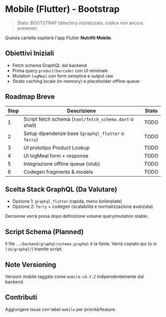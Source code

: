 # Mobile (Flutter) - Bootstrap

> Stato: BOOTSTRAP (directory inizializzata, codice non ancora presente)

Questa cartella ospiterà l'app Flutter **Nutrifit Mobile**.

## Obiettivi Iniziali
- Fetch schema GraphQL dal backend
- Prima query `product(barcode)` con UI minimale
- Mutation `logMeal` con form semplice e output raw
- Strato caching locale (in-memory) e placeholder offline queue

## Roadmap Breve
| Step | Descrizione | Stato |
|------|-------------|-------|
| 1 | Script fetch schema (`tool/fetch_schema.dart` o shell) | TODO |
| 2 | Setup dipendenze base (`graphql_flutter` o `ferry`) | TODO |
| 3 | UI prototipo Product Lookup | TODO |
| 4 | UI logMeal form + response | TODO |
| 5 | Integrazione offline queue (stub) | TODO |
| 6 | Codegen fragments & models | TODO |

## Scelta Stack GraphQL (Da Valutare)
- Opzione 1: `graphql_flutter` (rapida, meno boilerplate)
- Opzione 2: `ferry` + codegen (scalabilità e normalizzazione avanzata)

Decisione verrà presa dopo definizione volume query/mutation stable.

## Script Schema (Planned)
Il file `../backend/graphql/schema.graphql` è la fonte. Verrà copiato qui (o in `lib/graphql/`) tramite script.

## Note Versioning
Versioni mobile taggate come `mobile-vX.Y.Z` indipendentemente dal backend.

## Contributi
Aggiungere issue con label `mobile` per priorità/feature.
